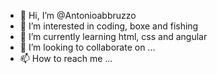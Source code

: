 - 👋 Hi, I’m @Antonioabbruzzo
- 👀 I’m interested in coding, boxe and fishing
- 🌱 I’m currently learning html, css and angular
- 💞️ I’m looking to collaborate on ...
- 📫 How to reach me ...

<!---
Antonioabbruzzo/Antonioabbruzzo is a ✨ special ✨ repository because its `README.md` (this file) appears on your GitHub profile.
You can click the Preview link to take a look at your changes.
--->
